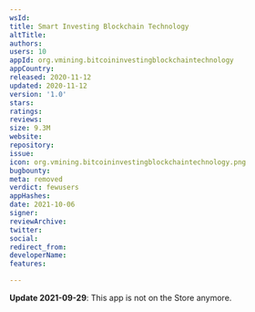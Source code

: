 ```yaml
---
wsId: 
title: Smart Investing Blockchain Technology
altTitle: 
authors: 
users: 10
appId: org.vmining.bitcoininvestingblockchaintechnology
appCountry: 
released: 2020-11-12
updated: 2020-11-12
version: '1.0'
stars: 
ratings: 
reviews: 
size: 9.3M
website: 
repository: 
issue: 
icon: org.vmining.bitcoininvestingblockchaintechnology.png
bugbounty: 
meta: removed
verdict: fewusers
appHashes: 
date: 2021-10-06
signer: 
reviewArchive: 
twitter: 
social: 
redirect_from: 
developerName: 
features: 

---
```


**Update 2021-09-29**: This app is not on the Store anymore.
